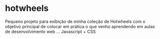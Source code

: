 # hotwheels

Pequeno projeto para exibição de minha coleção de Hotwheels com o objetivo principal de colocar em prática o que venho aprendendo em aulas de desenvolvimento web ... Javascript + CSS
